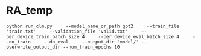 # RA_temp

` python run_clm.py     --model_name_or_path gpt2     --train_file 'train.txt'     --validation_file 'valid.txt'     --per_device_train_batch_size 4     --per_device_eval_batch_size 4     --do_train     --do_eval     --output_dir 'model/' --overwrite_output_dir --num_train_epochs 10 `
